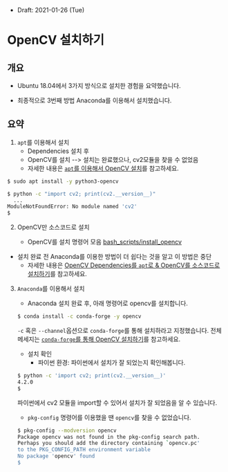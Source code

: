 * Draft: 2021-01-26 (Tue)

# OpenCV 설치하기

## 개요

* Ubuntu 18.04에서 3가지 방식으로 설치한 경험을 요약했습니다. 

* 최종적으로 3번째 방법 Anaconda를 이용해서 설치했습니다.

## 요약

1. `apt`를 이용해서 설치
   * Dependencies 설치 후
   * OpenCV를 설치 --> 설치는 완료했으나, cv2모듈을 찾을 수 없었음
   * 자세한 내용은 [`apt`를 이용해서 OpenCV 설치](appendix/sudo_apt_install_python3-opencv.md)를 참고하세요.

```bash
$ sudo apt install -y python3-opencv
```

```bash
$ python -c "import cv2; print(cv2.__version__)"
  ...
ModuleNotFoundError: No module named 'cv2'
$
```

2. OpenCV만 소스코드로 설치

   * OpenCV를 설치 명령어 모음 [bash_scripts/install_opencv](bash_scripts/install_opencv)
* 설치 완료 전 Anaconda를 이용한 방법이 더 쉽다는 것을 알고 이 방법은 중단
   * 자세한 내용은 [OpenCV Dependencies를 `apt`로 & OpenCV를 소스코드로 설치하기](appendix/installing_opencv_dependencies_with_apt_and_opencv_from_source_code.md)를 참고하세요.

3. `Anaconda`를 이용해서 설치

   * Anaconda 설치 완료 후, 아래 명령어로 opencv를 설치합니다.

   ```bash
   $ conda install -c conda-forge -y opencv
   ```

   `-c` 혹은 `--channel`옵션으로 `conda-forge`를 통해 설치하라고 지정했습니다. 전체 메세지는 [`conda-forge`를 통해 OpenCV 설치하기](appendix/conda_install_-c_conda-forge_-y_opencv-full_message.md)를 참고하세요.

   * 설치 확인
     * 파이썬 환경: 파이썬에서 설치가 잘 되었는지 확인해봅니다.

   ```bash
   $ python -c 'import cv2; print(cv2.__version__)'
   4.2.0
   $
   ```

   파이썬에서 cv2 모듈을 import할 수 있어서 설치가 잘 되었음을 알 수 있습니다.

   * `pkg-config` 명령어를 이용했을 땐 `opencv`를 찾을 수 없었습니다.

   ```bash
   $ pkg-config --modversion opencv
   Package opencv was not found in the pkg-config search path.
   Perhaps you should add the directory containing `opencv.pc'
   to the PKG_CONFIG_PATH environment variable
   No package 'opencv' found
   $
   ```

   